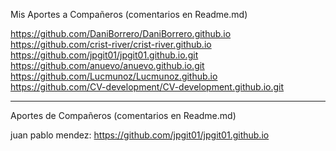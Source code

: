 Mis Aportes a Compañeros (comentarios en Readme.md)

https://github.com/DaniBorrero/DaniBorrero.github.io <br>
https://github.com/crist-river/crist-river.github.io <br>
https://github.com/jpgit01/jpgit01.github.io.git <br>
https://github.com/anuevo/anuevo.github.io.git <br>
https://github.com/Lucmunoz/Lucmunoz.github.io <br>
https://github.com/CV-development/CV-development.github.io.git <br>

---

Aportes de Compañeros (comentarios en Readme.md)

juan pablo mendez: https://github.com/jpgit01/jpgit01.github.io
